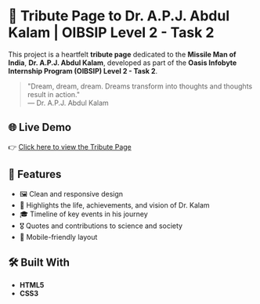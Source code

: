 # 🌟 Tribute Page to Dr. A.P.J. Abdul Kalam | OIBSIP Level 2 - Task 2

This project is a heartfelt **tribute page** dedicated to the **Missile Man of India**, **Dr. A.P.J. Abdul Kalam**, developed as part of the **Oasis Infobyte Internship Program (OIBSIP) Level 2 - Task 2**.

> "Dream, dream, dream. Dreams transform into thoughts and thoughts result in action."  
> — Dr. A.P.J. Abdul Kalam

## 🌐 Live Demo

👉 [Click here to view the Tribute Page](https://sowjanya223.github.io/OIBSIP/level2-task2/)

## 📝 Features

- 🖼️ Clean and responsive design
- 📜 Highlights the life, achievements, and vision of Dr. Kalam
- 🎓 Timeline of key events in his journey
- 🎖️ Quotes and contributions to science and society
- 📱 Mobile-friendly layout

## 🛠️ Built With

- **HTML5**
- **CSS3**



